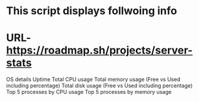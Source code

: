 # This script displays follwoing info
# URL- https://roadmap.sh/projects/server-stats 
OS details
Uptime
Total CPU usage
Total memory usage (Free vs Used including percentage)
Total disk usage (Free vs Used including percentage)
Top 5 processes by CPU usage
Top 5 processes by memory usage
